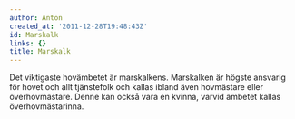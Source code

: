 ```yaml
---
author: Anton
created_at: '2011-12-28T19:48:43Z'
id: Marskalk
links: {}
title: Marskalk
---
```


Det viktigaste hovämbetet är marskalkens. Marskalken är högste ansvarig för hovet och allt
tjänstefolk och kallas ibland även hovmästare eller överhovmästare. Denne kan också vara en kvinna,
varvid ämbetet kallas överhovmästarinna.
